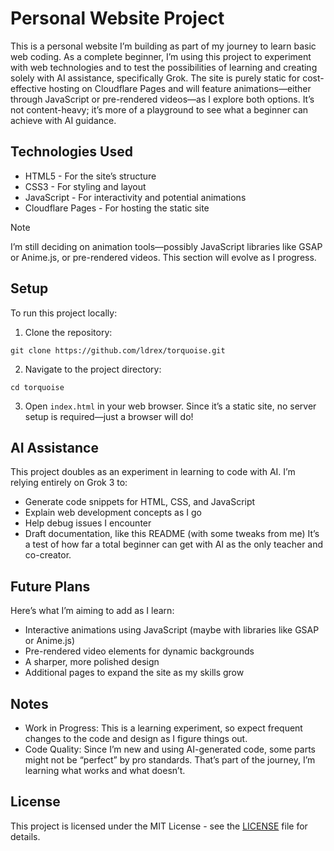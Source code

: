 # Personal Website Project
This is a personal website I’m building as part of my journey to learn basic web coding. As a complete beginner, I’m using this project to experiment with web technologies and to test the possibilities of learning and creating solely with AI assistance, specifically Grok. The site is purely static for cost-effective hosting on Cloudflare Pages and will feature animations—either through JavaScript or pre-rendered videos—as I explore both options. It’s not content-heavy; it’s more of a playground to see what a beginner can achieve with AI guidance.

## Technologies Used
   - HTML5 - For the site’s structure
   - CSS3 - For styling and layout
   - JavaScript - For interactivity and potential animations
   - Cloudflare Pages - For hosting the static site
> [!NOTE]
> I’m still deciding on animation tools—possibly JavaScript libraries like GSAP or Anime.js, or pre-rendered videos. This section will evolve as I progress.

## Setup
To run this project locally:
1. Clone the repository:
```
git clone https://github.com/ldrex/torquoise.git
```
2. Navigate to the project directory:
```
cd torquoise
```
3. Open `index.html` in your web browser.
Since it’s a static site, no server setup is required—just a browser will do!

## AI Assistance
This project doubles as an experiment in learning to code with AI. I’m relying entirely on Grok 3 to:
   - Generate code snippets for HTML, CSS, and JavaScript
   - Explain web development concepts as I go
   - Help debug issues I encounter
   - Draft documentation, like this README (with some tweaks from me)
It’s a test of how far a total beginner can get with AI as the only teacher and co-creator.

## Future Plans
Here’s what I’m aiming to add as I learn:
   - Interactive animations using JavaScript (maybe with libraries like GSAP or Anime.js)
   - Pre-rendered video elements for dynamic backgrounds
   - A sharper, more polished design
   - Additional pages to expand the site as my skills grow

## Notes
   - Work in Progress: This is a learning experiment, so expect frequent changes to the code and design as I figure things out.
   - Code Quality: Since I’m new and using AI-generated code, some parts might not be “perfect” by pro standards. That’s part of the journey, I’m learning what works and what doesn’t.

## License
This project is licensed under the MIT License - see the [LICENSE](https://github.com/ldrex/torquoise/LICENSE) file for details.